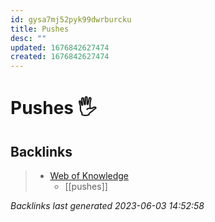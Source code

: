 ```yaml
---
id: gysa7mj52pyk99dwrburcku
title: Pushes
desc: ""
updated: 1676842627474
created: 1676842627474
---
```


# Pushes 🖐️

## Backlinks

> - [Web of Knowledge](..\web-of-knowledge.md)
>   - [[pushes]]

_Backlinks last generated 2023-06-03 14:52:58_
